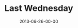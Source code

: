 ---
layout: message
category: message
series: "How to Build People"
title: "Last Wednesday"
date: 2013-06-26-00-00
message_id: 796
description: "Last Wednesday 6.26"
video: "http://s3.amazonaws.com/crossroads-media/messages/video/062613-LW.mp4"
video-duration: "54:57"
video-image: "http://s3.amazonaws.com/crossroads-media/images/062613-LW-still.jpg"
audio: "http://s3.amazonaws.com/crossroads-media/messages/audio/062613-LW.mp3"
audio-duration: "54:50"
explicit: false
---
